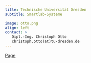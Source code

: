 ```yaml
---
title: Technische Universität Dresden
subtitle: Smartlab-Systeme

image: otto.png
align: left
contact: >
   Dipl.-Ing. Christoph Otto 
   christoph.otto(at)​tu-dresden.de 
---
```


[Page](https://tu-dresden.de/ing/maschinenwesen/int/das-institut/bioverfahrenstechnik-biotechnologie/SmartLab-Systeme)
